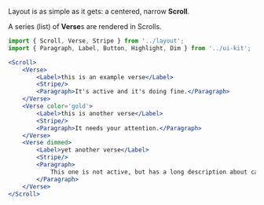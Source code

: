 Layout is as simple as it gets: a centered, narrow **Scroll**.

A series (list) of **Verse**s are rendered in Scrolls.

```jsx noeditor
import { Scroll, Verse, Stripe } from '../layout';
import { Paragraph, Label, Button, Highlight, Dim } from '../ui-kit';

<Scroll>
	<Verse>
		<Label>this is an example verse</Label>
		<Stripe/>
		<Paragraph>It's active and it's doing fine.</Paragraph>
	</Verse>
	<Verse color='gold'>
		<Label>this is another verse</Label>
		<Stripe/>
		<Paragraph>It needs your attention.</Paragraph>
	</Verse>
	<Verse dimmed>
		<Label>yet another verse</Label>
		<Stripe/>
		<Paragraph>
			This one is not active, but has a long description about cats. Cats like to chew on cables, sit on your face and sleep on towels you just washed and smell like lavender afterwards.
		</Paragraph>
	</Verse>
</Scroll>

```

